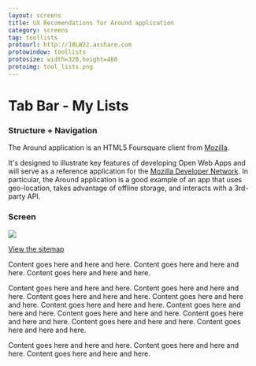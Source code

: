 ```yaml
---
layout: screens
title: UX Recomendations for Around application
category: screens
tag: toollists
protourl: http://J8LW22.axshare.com
protowindow: toollists
protosize: width=320,height=480
protoimg: tool_lists.png
---
```


# Tab Bar - My Lists
### Structure + Navigation

The Around application is an HTML5 Foursquare client from [Mozilla][1]. 

It's designed to illustrate key features of developing Open Web Apps and will serve as a reference application for the [Mozilla Developer Network][2]. In particular, the Around application is a good example of an app that uses geo-location, takes advantage of offline storage, and interacts with a 3rd-party API.

[1]: http://mozilla.come "Go to Mozilla"
[2]: https://developer.mozilla.org "Go to the Mozilla Developer Network"

### Screen

<img src="{{ site.baseurl }}/images/{{ page.protoimg }}">

<a href="#" onClick="window.open('{{ page.protourl}}','{{ page.protowindow }}','{{ page.protosize }},toolbar=no,location=no,directories=no,statu s=no,menubar=no,scrollbars=yes,copyhistory=no,resizable=yes')">View the sitemap</a>


Content goes here and here and here. Content goes here and here and here. Content goes here and here and here. 

Content goes here and here and here. Content goes here and here and here. Content goes here and here and here. Content goes here and here and here. Content goes here and here and here. Content goes here and here and here. Content goes here and here and here. Content goes here and here and here. Content goes here and here and here. Content goes here and here and here. 

Content goes here and here and here. Content goes here and here and here. Content goes here and here and here. 